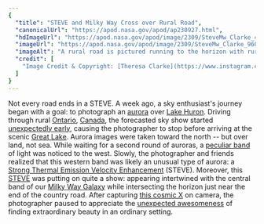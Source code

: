 ```yaml
---
{
  "title": "STEVE and Milky Way Cross over Rural Road",
  "canonicalUrl": "https://apod.nasa.gov/apod/ap230927.html",
  "hdImageUrl": "https://apod.nasa.gov/apod/image/2309/SteveMw_Clarke_4177.jpg",
  "imageUrl": "https://apod.nasa.gov/apod/image/2309/SteveMw_Clarke_960.jpg",
  "imageAlt": "A rural road is pictured running to the horizon with rural grassy fields on both sides. Rising from the lower left is the central band of our Milky Way Galaxy. Rising from the horizon -- just at the visible end of the road, is a thin twisting band of light twisting green and red bands -- a STEVE. The STEVE crosses in front of the Milky Way band making a big",
  "credit": [
    "Image Credit & Copyright: [Theresa Clarke](https://www.instagram.com/tc_1865/)"
  ]
}
---
```


Not every road ends in a STEVE. A week ago, a sky enthusiast's journey began with a goal: to photograph an [aurora](https://spaceplace.nasa.gov/aurora/) over [Lake Huron](https://youtu.be/iM73QjPiiwU). Driving through rural [Ontario](https://en.wikipedia.org/wiki/Ontario), [Canada](https://en.wikipedia.org/wiki/Canada), the forecasted sky show started [unexpectedly early](https://spaceweather.com/archive.php?view=1&day=18&month=09&year=2023), causing the photographer to stop before arriving at the scenic [Great Lake](https://en.wikipedia.org/wiki/Great_Lakes). Aurora images were taken toward the north -- but over land, not sea. While waiting for a second round of auroras, a [peculiar band](https://apod.nasa.gov/apod/ap210505.html) of light was noticed to the west. Slowly, the photographer and friends realized that this western band was likely an unusual type of aurora: a [Strong Thermal Emission Velocity Enhancement](https://en.wikipedia.org/wiki/STEVE) (STEVE). Moreover, this [STEVE](https://apod.nasa.gov/apod/ap201117.html) was putting on quite a show: appearing intertwined with the central band of our [Milky Way Galaxy](https://solarsystem.nasa.gov/resources/285/the-milky-way-galaxy/) while intersecting the horizon just near the end of the country road. After capturing [this cosmic X](https://www.instagram.com/p/CxZdU7rsPiW/) on camera, the photographer paused to appreciate the [unexpected awesomeness](https://medicaregranny.com/wp-content/uploads/2019/11/5cfa3122210000690de6bfca.jpeg) of finding extraordinary beauty in an ordinary setting.
